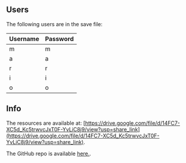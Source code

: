 ## Users
The following users are in the save file:

| Username | Password |
|----------|----------|
| m        | m        |
| a        | a        |
| r        | r        |
| i        | i        |
| o        | o        |


## Info
The resources are available at: [https://drive.google.com/file/d/14FC7-XC5d_Kc5trwvcJxT0F-YvLiC8j9/view?usp=share_link](https://drive.google.com/file/d/14FC7-XC5d_Kc5trwvcJxT0F-YvLiC8j9/view?usp=share_link).


The GitHub repo is available [here.](https://github.com/poyynt/SUT-AP2023-SuperMario.git).